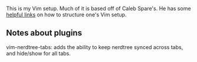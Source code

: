 This is my Vim setup. Much of it is based off of Caleb Spare's. He has some
[helpful links](https://github.com/cespare/vim-config) on how to structure one's Vim setup.

Notes about plugins
------------------

vim-nerdtree-tabs: adds the ability to keep nerdtree synced across tabs, and hide/show for all tabs.
